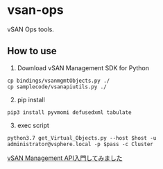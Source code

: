 # vsan-ops
vSAN Ops tools.

## How to use

1. Download vSAN Management SDK for Python
```
cp bindings/vsanmgmtObjects.py ./
cp samplecode/vsanapiutils.py ./
```
2. pip install
```
pip3 install pyvmomi defusedxml tabulate
```
3. exec script
```
python3.7 get_Virtual_Objects.py --host $host -u administrator@vsphere.local -p $pass -c Cluster
```

[vSAN Management API入門してみました](https://webprog.spg-games.net/2021-10-31/vsan-management-api%E5%85%A5%E9%96%80%E3%81%97%E3%81%A6%E3%81%BF%E3%81%BE%E3%81%97%E3%81%9F/)
